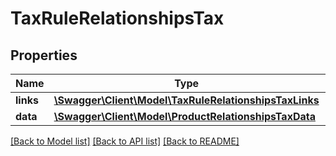 # TaxRuleRelationshipsTax

## Properties
Name | Type | Description | Notes
------------ | ------------- | ------------- | -------------
**links** | [**\Swagger\Client\Model\TaxRuleRelationshipsTaxLinks**](TaxRuleRelationshipsTaxLinks.md) |  | [optional] 
**data** | [**\Swagger\Client\Model\ProductRelationshipsTaxData**](ProductRelationshipsTaxData.md) |  | [optional] 

[[Back to Model list]](../../README.md#documentation-for-models) [[Back to API list]](../../README.md#documentation-for-api-endpoints) [[Back to README]](../../README.md)

